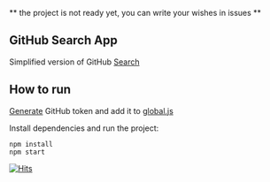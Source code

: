 ** the project is not ready yet, you can write your wishes in issues **

## GitHub Search App

Simplified version of GitHub [Search](https://github.com/search/advanced)

## How to run

[Generate](https://github.com/settings/tokens/new) GitHub token and add it to [global.js](global.js)

Install dependencies and run the project:
```
npm install
npm start
```

[![Hits](https://hits.seeyoufarm.com/api/count/incr/badge.svg?url=https%3A%2F%2Fgithub.com%2Fmiptleha%2Freact-github&count_bg=%230C7DBD&title_bg=%23555555&icon=&icon_color=%23E7E7E7&title=hits&edge_flat=false)](https://hits.seeyoufarm.com)

